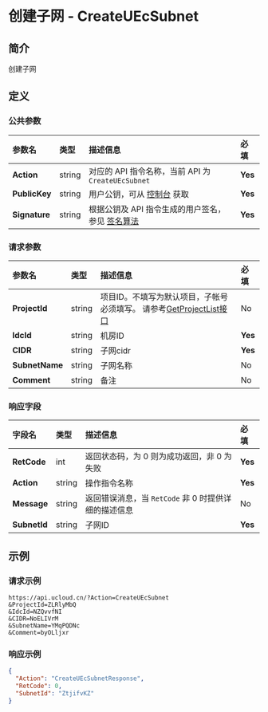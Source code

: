# 创建子网 - CreateUEcSubnet

## 简介

创建子网









## 定义

### 公共参数

| 参数名 | 类型 | 描述信息 | 必填 |
|:---|:---|:---|:---|
| **Action**     | string  | 对应的 API 指令名称，当前 API 为 `CreateUEcSubnet`                        | **Yes** |
| **PublicKey**  | string  | 用户公钥，可从 [控制台](https://console.ucloud.cn/uapi/apikey) 获取                                             | **Yes** |
| **Signature**  | string  | 根据公钥及 API 指令生成的用户签名，参见 [签名算法](api/summary/signature.md)  | **Yes** |

### 请求参数

| 参数名 | 类型 | 描述信息 | 必填 |
|:---|:---|:---|:---|
| **ProjectId** | string | 项目ID。不填写为默认项目，子帐号必须填写。 请参考[GetProjectList接口](https://docs.ucloud.cn/api/summary/get_project_list) |No|
| **IdcId** | string | 机房ID |**Yes**|
| **CIDR** | string | 子网cidr |**Yes**|
| **SubnetName** | string | 子网名称 |No|
| **Comment** | string | 备注 |No|

### 响应字段

| 字段名 | 类型 | 描述信息 | 必填 |
|:---|:---|:---|:---|
| **RetCode** | int | 返回状态码，为 0 则为成功返回，非 0 为失败 |**Yes**|
| **Action** | string | 操作指令名称 |**Yes**|
| **Message** | string | 返回错误消息，当 `RetCode` 非 0 时提供详细的描述信息 |No|
| **SubnetId** | string | 子网ID |**Yes**|




## 示例

### 请求示例
    
```
https://api.ucloud.cn/?Action=CreateUEcSubnet
&ProjectId=ZLRlyMbQ
&IdcId=NZQvvfNI
&CIDR=NoELIVrM
&SubnetName=YMqPQDNc
&Comment=byOLljxr
```

### 响应示例
    
```json
{
  "Action": "CreateUEcSubnetResponse",
  "RetCode": 0,
  "SubnetId": "ZtjifvKZ"
}
```





